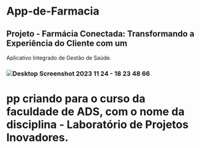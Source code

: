 # App-de-Farmacia
## Projeto - Farmácia Conectada: Transformando a Experiência do Cliente com um 
Aplicativo Integrado de Gestão de Saúde.
### ![Desktop Screenshot 2023 11 24 - 18 23 48 66](https://github.com/wanddmarques/App-de-Farmacia/assets/69114988/69ad533f-52cf-4de6-8a7b-51093cb2307c)
# pp criando para o curso da faculdade de ADS, com o nome da disciplina - Laboratório de Projetos Inovadores.
